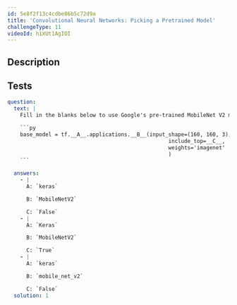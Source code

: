 ```yaml
---
id: 5e8f2f13c4cdbe86b5c72d9a
title: 'Convolutional Neural Networks: Picking a Pretrained Model'
challengeType: 11
videoId: h1XUt1AgIOI
---
```


## Description

<section id='description'>

</section>

## Tests

<section id='tests'>

````yml
question:
  text: |
    Fill in the blanks below to use Google's pre-trained MobileNet V2 model as a base for a convolutional neural network:

    ```py
    base_model = tf.__A__.applications.__B__(input_shape=(160, 160, 3),
                                                   include_top=__C__,
                                                   weights='imagenet'
                                                   )
    ```

  answers:
    - |
      A: `keras`

      B: `MobileNetV2`

      C: `False`
    - |
      A: `Keras`

      B: `MobileNetV2`

      C: `True`
    - |
      A: `keras`

      B: `mobile_net_v2`

      C: `False`
  solution: 1
````

</section>

